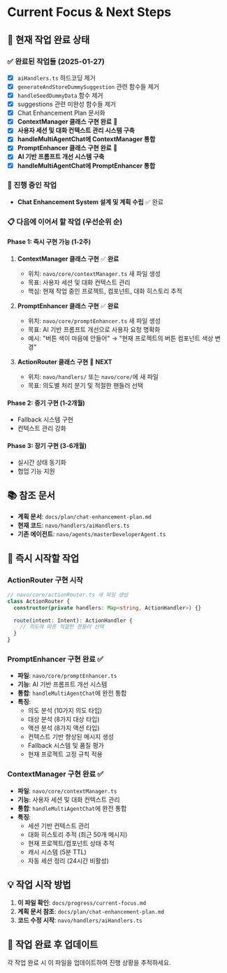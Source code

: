 # Current Focus & Next Steps

## 🎯 **현재 작업 완료 상태**

### ✅ **완료된 작업들** (2025-01-27)

- [x] `aiHandlers.ts` 하드코딩 제거
- [x] `generateAndStoreDummySuggestion` 관련 함수들 제거
- [x] `handleSeedDummyData` 함수 제거
- [x] suggestions 관련 미완성 함수들 제거
- [x] Chat Enhancement Plan 문서화
- [x] **ContextManager 클래스 구현 완료** 🎉
- [x] **사용자 세션 및 대화 컨텍스트 관리 시스템 구축**
- [x] **handleMultiAgentChat에 ContextManager 통합**
- [x] **PromptEnhancer 클래스 구현 완료** 🎉
- [x] **AI 기반 프롬프트 개선 시스템 구축**
- [x] **handleMultiAgentChat에 PromptEnhancer 통합**

### 🔄 **진행 중인 작업**

- **Chat Enhancement System 설계 및 계획 수립** ✅ 완료

### 📋 **다음에 이어서 할 작업** (우선순위 순)

#### **Phase 1: 즉시 구현 가능 (1-2주)**

1. **ContextManager 클래스 구현** ✅ **완료**
   - 위치: `navo/core/contextManager.ts` 새 파일 생성
   - 목표: 사용자 세션 및 대화 컨텍스트 관리
   - 핵심: 현재 작업 중인 프로젝트, 컴포넌트, 대화 히스토리 추적

2. **PromptEnhancer 클래스 구현** ✅ **완료**
   - 위치: `navo/core/promptEnhancer.ts` 새 파일 생성
   - 목표: AI 기반 프롬프트 개선으로 사용자 요청 명확화
   - 예시: "버튼 색이 마음에 안들어" → "현재 프로젝트의 버튼 컴포넌트 색상 변경"

3. **ActionRouter 클래스 구현** 🚀 **NEXT**
   - 위치: `navo/handlers/` 또는 `navo/core/`에 새 파일
   - 목표: 의도별 처리 분기 및 적절한 핸들러 선택

#### **Phase 2: 중기 구현 (1-2개월)**

- Fallback 시스템 구현
- 컨텍스트 관리 강화

#### **Phase 3: 장기 구현 (3-6개월)**

- 실시간 상태 동기화
- 협업 기능 지원

## 📚 **참조 문서**

- **계획 문서**: `docs/plan/chat-enhancement-plan.md`
- **현재 코드**: `navo/handlers/aiHandlers.ts`
- **기존 에이전트**: `navo/agents/masterDeveloperAgent.ts`

## 🚀 **즉시 시작할 작업**

### **ActionRouter 구현 시작**

```typescript
// navo/core/actionRouter.ts 새 파일 생성
class ActionRouter {
  constructor(private handlers: Map<string, ActionHandler>) {}

  route(intent: Intent): ActionHandler {
    // 의도에 따른 적절한 핸들러 선택
  }
}
```

### **PromptEnhancer 구현 완료** ✅

- **파일**: `navo/core/promptEnhancer.ts`
- **기능**: AI 기반 프롬프트 개선 시스템
- **통합**: `handleMultiAgentChat`에 완전 통합
- **특징**:
  - 의도 분석 (10가지 의도 타입)
  - 대상 분석 (8가지 대상 타입)
  - 액션 분석 (8가지 액션 타입)
  - 컨텍스트 기반 향상된 메시지 생성
  - Fallback 시스템 및 품질 평가
  - 현재 프로젝트 고정 규칙 적용

### **ContextManager 구현 완료** ✅

- **파일**: `navo/core/contextManager.ts`
- **기능**: 사용자 세션 및 대화 컨텍스트 관리
- **통합**: `handleMultiAgentChat`에 완전 통합
- **특징**:
  - 세션 기반 컨텍스트 관리
  - 대화 히스토리 추적 (최근 50개 메시지)
  - 현재 프로젝트/컴포넌트 상태 추적
  - 캐시 시스템 (5분 TTL)
  - 자동 세션 정리 (24시간 비활성)

## 💡 **작업 시작 방법**

1. **이 파일 확인**: `docs/progress/current-focus.md`
2. **계획 문서 참조**: `docs/plan/chat-enhancement-plan.md`
3. **코드 수정 시작**: `navo/handlers/aiHandlers.ts`

## 📝 **작업 완료 후 업데이트**

각 작업 완료 시 이 파일을 업데이트하여 진행 상황을 추적하세요.

